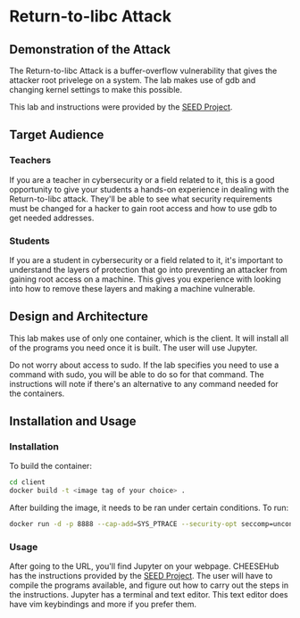 # Return-to-libc Attack

## Demonstration of the Attack

The Return-to-libc Attack is a buffer-overflow vulnerability that gives the attacker root privelege on a system. The lab makes use of gdb and changing kernel settings to make this possible.

This lab and instructions were provided by the [SEED Project](https://seedsecuritylabs.org/).

## Target Audience

### Teachers
If you are a teacher in cybersecurity or a field related to it, this is a good opportunity to give your students a hands-on experience in dealing with the Return-to-libc attack. They'll be able to see what security requirements must be changed for a hacker to gain root access and how to use gdb to get needed addresses.

### Students
If you are a student in cybersecurity or a field related to it, it's important to understand the layers of protection that go into preventing an attacker from gaining root access on a machine. This gives you experience with looking into how to remove these layers and making a machine vulnerable.

## Design and Architecture
This lab makes use of only one container, which is the client. It will install all of the programs you need once it is built. The user will use Jupyter. 

Do not worry about access to sudo. If the lab specifies you need to use a command with sudo, you will be able to do so for that command. The instructions will note if there's an alternative to any command needed for the containers.

## Installation and Usage

### Installation
To build the container:
```bash
cd client
docker build -t <image tag of your choice> .
```

After building the image, it needs to be ran under certain conditions. To run:
```bash
docker run -d -p 8888 --cap-add=SYS_PTRACE --security-opt seccomp=unconfined <image tag name>
```

### Usage
After going to the URL, you'll find Jupyter on your webpage. CHEESEHub has the instructions provided by the [SEED Project](https://seedsecuritylabs.org/index.html). The user will have to compile the programs available, and figure out how to carry out the steps in the instructions. Jupyter has a terminal and text editor. This text editor does have vim keybindings and more if you prefer them.
